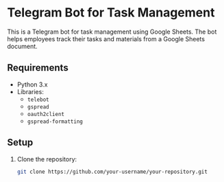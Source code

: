 # Telegram Bot for Task Management

This is a Telegram bot for task management using Google Sheets. The bot helps employees track their tasks and materials from a Google Sheets document.

## Requirements

- Python 3.x
- Libraries:
  - `telebot`
  - `gspread`
  - `oauth2client`
  - `gspread-formatting`

## Setup

1. Clone the repository:
   ```bash
   git clone https://github.com/your-username/your-repository.git
